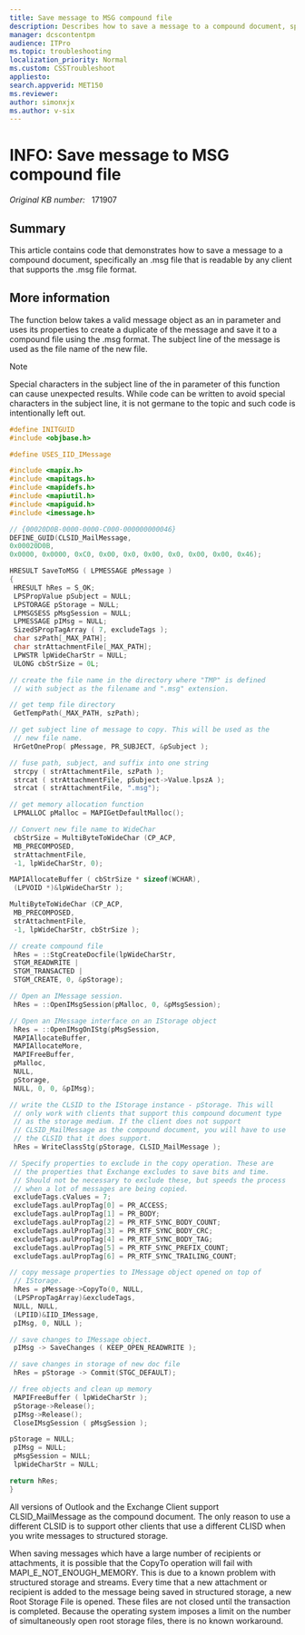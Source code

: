 ```yaml
---
title: Save message to MSG compound file
description: Describes how to save a message to a compound document, specifically an .msg file.
manager: dcscontentpm
audience: ITPro
ms.topic: troubleshooting
localization_priority: Normal
ms.custom: CSSTroubleshoot
appliesto: 
search.appverid: MET150
ms.reviewer: 
author: simonxjx
ms.author: v-six
---
```

# INFO: Save message to MSG compound file

_Original KB number:_ &nbsp; 171907

## Summary

This article contains code that demonstrates how to save a message to a compound document, specifically an .msg file that is readable by any client that supports the .msg file format.

## More information

The function below takes a valid message object as an in parameter and uses its properties to create a duplicate of the message and save it to a compound file using the .msg format. The subject line of the message is used as the file name of the new file.

> [!NOTE]
> Special characters in the subject line of the in parameter of this function can cause unexpected results. While code can be written to avoid special characters in the subject line, it is not germane to the topic and such code is intentionally left out.

```cpp
#define INITGUID
#include <objbase.h>

#define USES_IID_IMessage

#include <mapix.h>
#include <mapitags.h>
#include <mapidefs.h>
#include <mapiutil.h>
#include <mapiguid.h>
#include <imessage.h>

// {00020D0B-0000-0000-C000-000000000046}
DEFINE_GUID(CLSID_MailMessage,
0x00020D0B,
0x0000, 0x0000, 0xC0, 0x00, 0x0, 0x00, 0x0, 0x00, 0x00, 0x46);

HRESULT SaveToMSG ( LPMESSAGE pMessage )
{
 HRESULT hRes = S_OK;
 LPSPropValue pSubject = NULL;
 LPSTORAGE pStorage = NULL;
 LPMSGSESS pMsgSession = NULL;
 LPMESSAGE pIMsg = NULL;
 SizedSPropTagArray ( 7, excludeTags );
 char szPath[_MAX_PATH];
 char strAttachmentFile[_MAX_PATH];
 LPWSTR lpWideCharStr = NULL;
 ULONG cbStrSize = 0L;

// create the file name in the directory where "TMP" is defined
 // with subject as the filename and ".msg" extension.

// get temp file directory
 GetTempPath(_MAX_PATH, szPath);

// get subject line of message to copy. This will be used as the
 // new file name.
 HrGetOneProp( pMessage, PR_SUBJECT, &pSubject );

// fuse path, subject, and suffix into one string
 strcpy ( strAttachmentFile, szPath );
 strcat ( strAttachmentFile, pSubject->Value.lpszA );
 strcat ( strAttachmentFile, ".msg");

// get memory allocation function
 LPMALLOC pMalloc = MAPIGetDefaultMalloc();

// Convert new file name to WideChar
 cbStrSize = MultiByteToWideChar (CP_ACP,
 MB_PRECOMPOSED,
 strAttachmentFile,
 -1, lpWideCharStr, 0);

MAPIAllocateBuffer ( cbStrSize * sizeof(WCHAR),
 (LPVOID *)&lpWideCharStr );

MultiByteToWideChar (CP_ACP,
 MB_PRECOMPOSED,
 strAttachmentFile,
 -1, lpWideCharStr, cbStrSize );

// create compound file
 hRes = ::StgCreateDocfile(lpWideCharStr,
 STGM_READWRITE |
 STGM_TRANSACTED |
 STGM_CREATE, 0, &pStorage);

// Open an IMessage session.
 hRes = ::OpenIMsgSession(pMalloc, 0, &pMsgSession);

// Open an IMessage interface on an IStorage object
 hRes = ::OpenIMsgOnIStg(pMsgSession,
 MAPIAllocateBuffer,
 MAPIAllocateMore,
 MAPIFreeBuffer,
 pMalloc,
 NULL,
 pStorage,
 NULL, 0, 0, &pIMsg);

// write the CLSID to the IStorage instance - pStorage. This will
 // only work with clients that support this compound document type
 // as the storage medium. If the client does not support
 // CLSID_MailMessage as the compound document, you will have to use
 // the CLSID that it does support.
 hRes = WriteClassStg(pStorage, CLSID_MailMessage );

// Specify properties to exclude in the copy operation. These are
 // the properties that Exchange excludes to save bits and time.
 // Should not be necessary to exclude these, but speeds the process
 // when a lot of messages are being copied.
 excludeTags.cValues = 7;
 excludeTags.aulPropTag[0] = PR_ACCESS;
 excludeTags.aulPropTag[1] = PR_BODY;
 excludeTags.aulPropTag[2] = PR_RTF_SYNC_BODY_COUNT;
 excludeTags.aulPropTag[3] = PR_RTF_SYNC_BODY_CRC;
 excludeTags.aulPropTag[4] = PR_RTF_SYNC_BODY_TAG;
 excludeTags.aulPropTag[5] = PR_RTF_SYNC_PREFIX_COUNT;
 excludeTags.aulPropTag[6] = PR_RTF_SYNC_TRAILING_COUNT;

// copy message properties to IMessage object opened on top of
 // IStorage.
 hRes = pMessage->CopyTo(0, NULL,
 (LPSPropTagArray)&excludeTags,
 NULL, NULL,
 (LPIID)&IID_IMessage,
 pIMsg, 0, NULL );

// save changes to IMessage object.
 pIMsg -> SaveChanges ( KEEP_OPEN_READWRITE );

// save changes in storage of new doc file
 hRes = pStorage -> Commit(STGC_DEFAULT);

// free objects and clean up memory
 MAPIFreeBuffer ( lpWideCharStr );
 pStorage->Release();
 pIMsg->Release();
 CloseIMsgSession ( pMsgSession );

pStorage = NULL;
 pIMsg = NULL;
 pMsgSession = NULL;
 lpWideCharStr = NULL;

return hRes;
}
```

All versions of Outlook and the Exchange Client support CLSID_MailMessage as the compound document. The only reason to use a different CLSID is to support other clients that use a different CLISD when you write messages to structured storage.

When saving messages which have a large number of recipients or attachments, it is possible that the CopyTo operation will fail with MAPI_E_NOT_ENOUGH_MEMORY. This is due to a known problem with structured storage and streams. Every time that a new attachment or recipient is added to the message being saved in structured storage, a new Root Storage File is opened. These files are not closed until the transaction is completed. Because the operating system imposes a limit on the number of simultaneously open root storage files, there is no known workaround.
